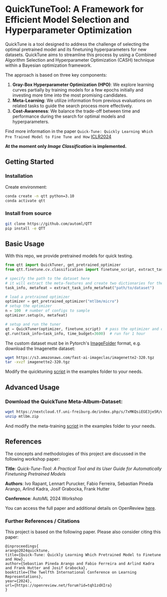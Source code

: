 # QuickTuneTool: A Framework for Efficient Model Selection and Hyperparameter Optimization

QuickTune is a tool designed to address the challenge of selecting the optimal pretrained model and its finetuning hyperparameters for new datasets. QuickTune aims to streamline this process by using a Combined Algorithm Selection and Hyperparameter Optimization (CASH) technique within a Bayesian optimization framework.

The approach is based on three key components:
1. **Gray-Box Hyperparameter Optimization (HPO)**: We explore learning curves partially by training models for a few epochs initially and investing more time into the most promising candidates.
2. **Meta-Learning**: We utilize information from previous evaluations on related tasks to guide the search process more effectively.
3. **Cost-Awareness**: We balance the trade-off between time and performance during the search for optimal models and hyperparameters.

Find more information in the paper `Quick-Tune: Quickly Learning Which Pre Trained Model to Fine Tune and How` [ICLR2024](https://openreview.net/forum?id=tqh1zdXIra)

**At the moment only *Image Classification* is implemented.**

## Getting Started

### Installation
Create environment:
```bash
conda create -n qtt python=3.10
conda activate qtt
```

### Install from source
```bash
git clone https://github.com/automl/QTT
pip install -e QTT
```

## Basic Usage
With this repo, we provide pretrained models for quick testing. 

```python
from qtt import QuickTuner, get_pretrained_optimizer
from qtt.finetune.cv.classification import finetune_script, extract_task_info_metafeat

# specify the path to the dataset here
# it will extract the meta-features and create two dictionaries for the optimizer and tuner/finetune_script
task_info, metafeat = extract_task_info_metafeat("path/to/dataset")

# load a pretrained optimizer
optimizer = get_pretrained_optimizer("mtlbm/micro")
# setup the optimizer
n = 100  # number of configs to sample
optimizer.setup(n, metafeat)

# setup and run the tuner
qt = QuickTuner(optimizer, finetune_script)  # pass the optimizer and objective function
qt.run(task_info=task_info, time_budget=3600)  # run for 1 hour
```

The custom dataset must be in Pytorch's [ImageFolder](https://pytorch.org/vision/main/generated/torchvision.datasets.ImageFolder.html) format, e.g. download the Imagenette dataset:
```bash
wget https://s3.amazonaws.com/fast-ai-imageclas/imagenette2-320.tgz
tar -xvzf imagenette2-320.tgz
```

Modify the quicktuning [script](examples/quicktuning.py) in the examples folder to your needs.


## Advanced Usage
### Download the QuickTune Meta-Album-Dataset:
```bash
wget https://nextcloud.tf.uni-freiburg.de/index.php/s/7xMKQsiEGE3je5R/download/mtlbm.zip
unzip mtlbm.zip
```

And modify the meta-training [script](examples/metatrain.py) in the examples folder to your needs.

## References

The concepts and methodologies of this project are discussed in the following workshop paper:

**Title**: *Quick-Tune-Tool: A Practical Tool and its User Guide for Automatically Finetuning Pretrained Models*  

**Authors**: Ivo Rapant, Lennart Purucker, Fabio Ferreira, Sebastian Pineda Arango, Arlind Kadra, Josif Grabocka, Frank Hutter

**Conference**: AutoML 2024 Workshop

You can access the full paper and additional details on OpenReview [here](https://openreview.net/forum?id=d0Hapti3Uc).


### Further References / Citations

This project is based on the following paper. Please also consider citing this paper:
```
@inproceedings{
arango2024quicktune,
title={Quick-Tune: Quickly Learning Which Pretrained Model to Finetune and How},
author={Sebastian Pineda Arango and Fabio Ferreira and Arlind Kadra and Frank Hutter and Josif Grabocka},
booktitle={The Twelfth International Conference on Learning Representations},
year={2024},
url={https://openreview.net/forum?id=tqh1zdXIra}
}
```
